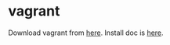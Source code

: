 # vagrant
Download vagrant from [here](https://www.vagrantup.com/downloads.html).
Install doc is [here](https://www.vagrantup.com/intro/getting-started/install.html).
